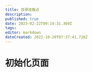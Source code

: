 ```yaml
---
title: 目录挂载点
description: 
published: true
date: 2023-02-22T09:14:31.369Z
tags: 
editor: markdown
dateCreated: 2022-10-20T07:37:41.728Z
---
```


# 初始化页面